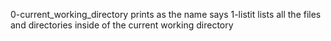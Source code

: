0-current_working_directory prints as the name says
1-listit lists all the files and directories inside of the current working directory
